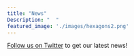 ```yaml
---
title: "News"
Description: "  "
featured_image: './images/hexagons2.png'
---
```


[Follow us on Twitter](https://twitter.com/KU_BioML) to get our latest news!
